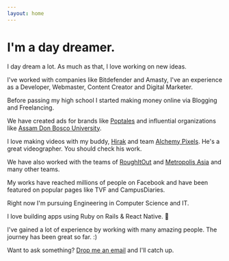 ```yaml
---
layout: home
---
```

# I'm a day dreamer.

I day dream a lot. As much as that, I love working on new ideas.

I've worked with companies like Bitdefender and Amasty, I've an experience as a Developer, Webmaster, Content Creator and Digital Marketer.

Before passing my high school I started making money online via Blogging and Freelancing.

We have created ads for brands like [Poptales](https://www.youtube.com/watch?v=z3c3GyQJVpk) and influential organizations like [Assam Don Bosco University](https://www.youtube.com/watch?v=x2In8M57bdY).

I love making videos with my buddy, [Hirak](http://facebook.com/Hirakjsarma/) and team [Alchemy Pixels](https://www.instagram.com/alchemypixels/). He's a great videographer. You should check his work.

We have also worked with the teams of [RoughItOut](https://www.instagram.com/roughitout/) and [Metropolis Asia](https://www.instagram.com/metropolisasia/) and many other teams.

My works have reached millions of people on Facebook and have been featured on popular pages like TVF and CampusDiaries.

Right now I'm pursuing Engineering in Computer Science and IT.

I love building apps using Ruby on Rails & React Native. 🚀 

I've gained a lot of experience by working with many amazing people. The journey has been great so far. :)

Want to ask something? [Drop me an email](mailto:skyhitblog@icloud.com) and I'll catch up.
